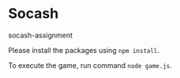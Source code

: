# Socash
socash-assignment


Please install the packages using `npm install`.

To execute the game, run command `node game.js`. 
